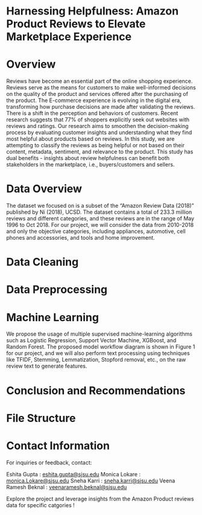 # Harnessing Helpfulness: Amazon Product Reviews to Elevate Marketplace Experience

# Overview

Reviews have become an essential part of the online shopping experience. Reviews serve as the means for customers to make well-informed decisions on the quality of the product and services offered after the purchasing of the product. The E-commerce experience is evolving in the digital era, transforming how purchase decisions are made after validating the reviews. There is a shift in the perception and behaviors of customers. Recent research suggests that 77% of shoppers explicitly seek out websites with reviews and ratings. Our research aims to smoothen the decision-making process by evaluating customer insights and understanding what they find most helpful about products based on reviews. In this study, we are attempting to classify the reviews as being helpful or not based on their content, metadata, sentiment, and relevance to the product. This study has dual benefits - insights about review helpfulness can benefit both stakeholders in the marketplace, i.e., buyers/customers and sellers.

# Data Overview

The dataset we focused on is a subset of the “Amazon Review Data (2018)” published by  Ni (2018), UCSD. The dataset contains a total of 233.3 million reviews and different categories, and these reviews are in the range of May 1996 to Oct 2018. For our project, we will consider the data from 2010-2018 and only the objective categories, including appliances, automotive, cell phones and accessories, and tools and home improvement.

# Data Cleaning

# Data Preprocessing



# Machine Learning
We propose the usage of multiple supervised machine-learning algorithms such as Logistic Regression, Support Vector Machine, XGBoost, and Random Forest. The proposed model workflow diagram is shown in Figure 1 for our project, and we will also perform text processing using techniques like TFIDF, Stemming, Lemmatization, Stopford removal, etc., on the raw review text to generate features.

# Conclusion and Recommendations

# File Structure


# Contact Information
For inquiries or feedback, contact:

Eshita Gupta : eshita.gupta@sjsu.edu
Monica Lokare : monica.Lokare@sjsu.edu
Sneha Karri : sneha.karri@sjsu.edu
Veena Ramesh Beknal : veenaramesh.beknal@sjsu.edu


Explore the project and leverage insights from the Amazon Product reviews data for specific catgories !

